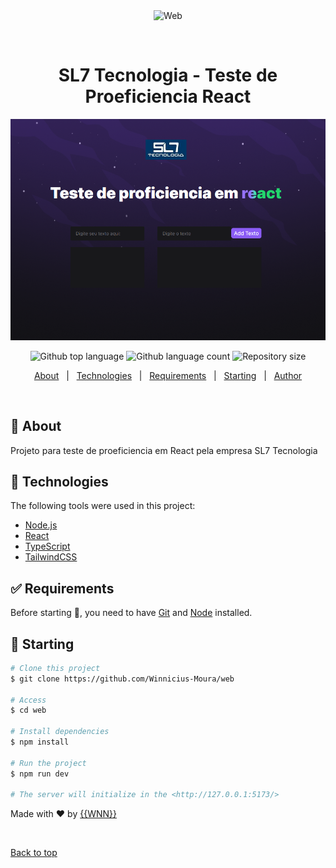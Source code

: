<div align="center" id="top"> 
  <img src="./.github/app.gif" alt="Web" />

  &#xa0;

  <!-- <a href="https://web.netlify.app">Demo</a> -->
</div>

<h1 align="center">SL7 Tecnologia - Teste de Proeficiencia React</h1>

<img alt="Imagem da pagina inicial do projeto" src="./src/assets/capaReadme.png">

<p align="center">
  <img alt="Github top language" src="https://img.shields.io/github/languages/top/Winnicius-Moura/web?color=56BEB8">

  <img alt="Github language count" src="https://img.shields.io/github/languages/count/Winnicius-Moura/web?color=56BEB8">

  <img alt="Repository size" src="https://img.shields.io/github/repo-size/Winnicius-Moura/web?color=56BEB8">

  <!-- <img alt="Github issues" src="https://img.shields.io/github/issues/Winnicius-Moura/web?color=56BEB8" /> -->

  <!-- <img alt="Github forks" src="https://img.shields.io/github/forks/Winnicius-Moura/web?color=56BEB8" /> -->

  <!-- <img alt="Github stars" src="https://img.shields.io/github/stars/Winnicius-Moura/web?color=56BEB8" /> -->
</p>

<!-- Status -->

<!-- <h4 align="center"> 
	🚧  Web 🚀 Under construction...  🚧
</h4> 

<hr> -->

<p align="center">
  <a href="#dart-about">About</a> &#xa0; | &#xa0; 
  <a href="#rocket-technologies">Technologies</a> &#xa0; | &#xa0;
  <a href="#white_check_mark-requirements">Requirements</a> &#xa0; | &#xa0;
  <a href="#checkered_flag-starting">Starting</a> &#xa0; | &#xa0;
  <a href="https://github.com/Winnicius-Moura" target="_blank">Author</a>
</p>

<br>

## :dart: About ##

Projeto para teste de proeficiencia em React pela empresa SL7 Tecnologia


## :rocket: Technologies ##

The following tools were used in this project:

- [Node.js](https://nodejs.org/en/)
- [React](https://pt-br.reactjs.org/)
- [TypeScript](https://www.typescriptlang.org/)
- [TailwindCSS](https://tailwindcss.com/)

## :white_check_mark: Requirements ##

Before starting :checkered_flag:, you need to have [Git](https://git-scm.com) and [Node](https://nodejs.org/en/) installed.

## :checkered_flag: Starting ##

```bash
# Clone this project
$ git clone https://github.com/Winnicius-Moura/web

# Access
$ cd web

# Install dependencies
$ npm install

# Run the project
$ npm run dev

# The server will initialize in the <http://127.0.0.1:5173/>
```

Made with :heart: by <a href="https://github.com/Winnicius-Moura" target="_blank">{{WNN}}</a>

&#xa0;

<a href="#top">Back to top</a>
